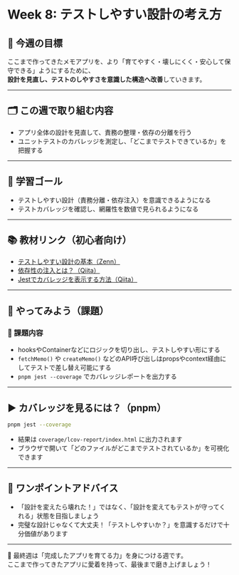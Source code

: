 # Week 8: テストしやすい設計の考え方

## 🔰 今週の目標
ここまで作ってきたメモアプリを、より「育てやすく・壊しにくく・安心して保守できる」ようにするために、  
**設計を見直し、テストのしやすさを意識した構造へ改善**していきます。

---

## 🗂 この週で取り組む内容
- アプリ全体の設計を見直して、責務の整理・依存の分離を行う
- ユニットテストのカバレッジを測定し、「どこまでテストできているか」を把握する

---

## 🎯 学習ゴール
- テストしやすい設計（責務分離・依存注入）を意識できるようになる
- テストカバレッジを確認し、網羅性を数値で見られるようになる

---

## 📚 教材リンク（初心者向け）
- [テストしやすい設計の基本（Zenn）](https://zenn.dev/nbr41to/articles/2c665fb69282e7)
- [依存性の注入とは？（Qiita）](https://qiita.com/yfujii1127/items/f75197b6d6f23fa3931e)
- [Jestでカバレッジを表示する方法（Qiita）](https://qiita.com/ryo2132/items/f17365eb2e6e8d7edb5c)

---

## 📝 やってみよう（課題）

### 🔹 課題内容
- hooksやContainerなどにロジックを切り出し、テストしやすい形にする
- `fetchMemo()` や `createMemo()` などのAPI呼び出しはpropsやcontext経由にしてテストで差し替え可能にする
- `pnpm jest --coverage` でカバレッジレポートを出力する

---

## ▶️ カバレッジを見るには？（pnpm）

```bash
pnpm jest --coverage
```

- 結果は `coverage/lcov-report/index.html` に出力されます
- ブラウザで開いて「どのファイルがどこまでテストされているか」を可視化できます

---

## 💬 ワンポイントアドバイス
- 「設計を変えたら壊れた！」ではなく、「設計を変えてもテストが守ってくれる」状態を目指しましょう
- 完璧な設計じゃなくて大丈夫！「テストしやすいか？」を意識するだけで十分価値があります

---

🧭 最終週は「完成したアプリを育てる力」を身につける週です。  
ここまで作ってきたアプリに愛着を持って、最後まで磨き上げましょう！
